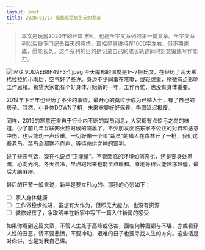 ```yaml
---
layout: post
title: 2020/01/17 魔都感受到冬天的寒意
---
```



>  本文是玩酱2020年的开篇博客，也是千字文系列的第一篇文章。千字文系列以后将专门记录每天的感悟，篇幅尽量维持在1000字左右，但不期速成，愿能长久。这个系列的目的是记录自己的成长轨迹同时刻意锻炼写作能力。

![IMG\_9DDAEB8F49F3-1.jpeg][image-1]
今天魔都的温度是1～7摄氏度，在经历了两天稀稀拉拉的小雨后，空气好了些许。身边不少同事在咳嗽，或轻或重，稍微有点影响工作思绪。希望大家能有个好身体开始新的一年，工作再忙，也没有身体重要。

2019年下半年也经历了不少的事情，最开心的莫过于成为已婚人士，有了自己的房子。当然，小身体DOWN了机，未来需要好好保养，争取延迟报废。

同样，2019的寒意还来自于行业内不断的裁员消息，大家都有点惊弓之鸟的味道，少了前几年互联网火热时候的喧嚣了。不少朋友面临东家不公正的对待和恶意中伤，也只能劝一声珍重。一切好像一个叫“裁员”的猎人在森林开了一枪，我们这些老鸟，菜鸟全都默不作声，等待命运之神的宣判。

说了些丧气话，现在也说点“正能量”。不管面临的环境如何恶劣，还是要身处黑暗，心向光明。冬天虽冷，早点跑起来也能早点暖和。原地等待只能越冻越僵，最后大脑麻痹。

最后的环节一般来说，新年是要立Flag的。那我的心愿如下：
* [ ] 家人身体健康
* [ ] 工作做稳步推进，虽想有大作为，但即无大能力，也没有资源
* [ ] 装修好房子，争取明年在新家中写下一篇入住新房的感受

如果你看到这篇文章，不管人生处于高峰或低谷，面临何种困顿与不堪，亦或看穿人性的丑恶。请不要悲愤，不要冲动，艰难的日子也要寻找人生的方向。这些话是对你讲，也是对我自己讲。

[image-1]:	https://i.loli.net/2020/01/17/CK6ibxnHUpSqTFG.jpg
